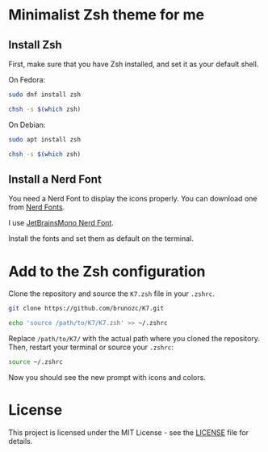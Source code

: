 # Minimalist Zsh theme for me

## Install Zsh

First, make sure that you have Zsh installed, and set it as your default shell.

On Fedora:

```bash
sudo dnf install zsh

chsh -s $(which zsh)
```

On Debian:

```bash
sudo apt install zsh

chsh -s $(which zsh)
```

## Install a Nerd Font

You need a Nerd Font to display the icons properly. You can download one from [Nerd Fonts](https://www.nerdfonts.com/).

I use [JetBrainsMono Nerd Font](https://github.com/ryanoasis/nerd-fonts/releases/download/v3.4.0/JetBrainsMono.zip).

Install the fonts and set them as default on the terminal.


# Add to the Zsh configuration

Clone the repository and source the `K7.zsh` file in your `.zshrc`.

```bash
git clone https://github.com/brunozc/K7.git

echo 'source /path/to/K7/K7.zsh' >> ~/.zshrc
```
Replace `/path/to/K7/` with the actual path where you cloned the repository.
Then, restart your terminal or source your `.zshrc`:

```bash
source ~/.zshrc
```
Now you should see the new prompt with icons and colors.


# License

This project is licensed under the MIT License - see the [LICENSE](LICENSE) file for details.